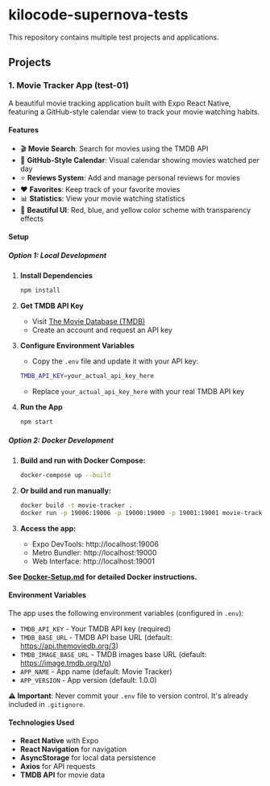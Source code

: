 # kilocode-supernova-tests

This repository contains multiple test projects and applications.

## Projects

### 1. Movie Tracker App (test-01)

A beautiful movie tracking application built with Expo React Native, featuring a GitHub-style calendar view to track your movie watching habits.

#### Features

- 🎬 **Movie Search**: Search for movies using the TMDB API
- 📅 **GitHub-Style Calendar**: Visual calendar showing movies watched per day
- ⭐ **Reviews System**: Add and manage personal reviews for movies
- ❤️ **Favorites**: Keep track of your favorite movies
- 📊 **Statistics**: View your movie watching statistics
- 🎨 **Beautiful UI**: Red, blue, and yellow color scheme with transparency effects

#### Setup

##### Option 1: Local Development

1. **Install Dependencies**
   ```bash
   npm install
   ```

2. **Get TMDB API Key**
   - Visit [The Movie Database (TMDB)](https://www.themoviedb.org/settings/api)
   - Create an account and request an API key

3. **Configure Environment Variables**
   - Copy the `.env` file and update it with your API key:
   ```bash
   TMDB_API_KEY=your_actual_api_key_here
   ```
   - Replace `your_actual_api_key_here` with your real TMDB API key

4. **Run the App**
   ```bash
   npm start
   ```

##### Option 2: Docker Development

1. **Build and run with Docker Compose:**
   ```bash
   docker-compose up --build
   ```

2. **Or build and run manually:**
   ```bash
   docker build -t movie-tracker .
   docker run -p 19006:19006 -p 19000:19000 -p 19001:19001 movie-tracker
   ```

3. **Access the app:**
   - Expo DevTools: http://localhost:19006
   - Metro Bundler: http://localhost:19000
   - Web Interface: http://localhost:19001

**See [Docker-Setup.md](Docker-Setup.md) for detailed Docker instructions.**

#### Environment Variables

The app uses the following environment variables (configured in `.env`):

- `TMDB_API_KEY` - Your TMDB API key (required)
- `TMDB_BASE_URL` - TMDB API base URL (default: https://api.themoviedb.org/3)
- `TMDB_IMAGE_BASE_URL` - TMDB images base URL (default: https://image.tmdb.org/t/p)
- `APP_NAME` - App name (default: Movie Tracker)
- `APP_VERSION` - App version (default: 1.0.0)

**⚠️ Important**: Never commit your `.env` file to version control. It's already included in `.gitignore`.

#### Technologies Used

- **React Native** with Expo
- **React Navigation** for navigation
- **AsyncStorage** for local data persistence
- **Axios** for API requests
- **TMDB API** for movie data
